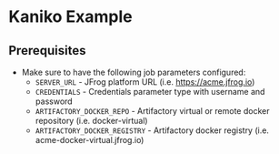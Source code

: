 # Kaniko Example

## Prerequisites

* Make sure to have the following job parameters configured:
    * `SERVER_URL` - JFrog platform URL (i.e. https://acme.jfrog.io)
    * `CREDENTIALS` - Credentials parameter type with username and password
    * `ARTIFACTORY_DOCKER_REPO` - Artifactory virtual or remote docker repository (i.e. docker-virtual)
    * `ARTIFACTORY_DOCKER_REGISTRY` - Artifactory docker registry (i.e. acme-docker-virtual.jfrog.io)